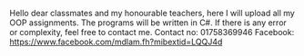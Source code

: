 Hello dear classmates and my honourable teachers, here I will upload all my OOP assignments. The programs will be written in C#. If there is any error or complexity, feel free to contact me.
Contact no: 01758369946
Facebook: https://www.facebook.com/mdlam.fh?mibextid=LQQJ4d
